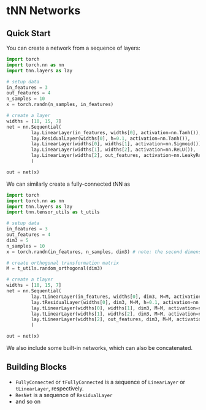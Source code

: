 # tNN Networks

## Quick Start

You can create a network from a sequence of layers:
```python
import torch
import torch.nn as nn
import tnn.layers as lay

# setup data
in_features = 3
out_features = 4
n_samples = 10
x = torch.randn(n_samples, in_features)

# create a layer
widths = [10, 15, 7]
net = nn.Sequential(
         lay.LinearLayer(in_features, widths[0], activation=nn.Tanh()), 
         lay.ResidualLayer(widths[0], h=0.1, activation=nn.Tanh()), 
         lay.LinearLayer(widths[0], widths[1], activation=nn.Sigmoid()), 
         lay.LinearLayer(widths[1], widths[2], activation=nn.ReLU()),
         lay.LinearLayer(widths[2], out_features, activation=nn.LeakyReLU())
         )

out = net(x)
```

We can similarly create a fully-connected tNN as 
```python
import torch
import torch.nn as nn
import tnn.layers as lay
import tnn.tensor_utils as t_utils

# setup data
in_features = 3
out_features = 4
dim3 = 5
n_samples = 10
x = torch.randn(in_features, n_samples, dim3) # note: the second dimension is the sample dimension

# create orthogonal transformation matrix
M = t_utils.random_orthogonal(dim3)

# create a tlayer
widths = [10, 15, 7]
net = nn.Sequential(
         lay.tLinearLayer(in_features, widths[0], dim3, M=M, activation=nn.Tanh()), 
         lay.tResidualLayer(widths[0], dim3, M=M, h=0.1, activation=nn.Tanh()), 
         lay.tLinearLayer(widths[0], widths[1], dim3, M=M, activation=nn.Sigmoid()), 
         lay.tLinearLayer(widths[1], widths[2], dim3, M=M, activation=nn.ReLU()),
         lay.tLinearLayer(widths[2], out_features, dim3, M=M, activation=nn.LeakyReLU())
         )

out = net(x)
```


We also include some built-in networks, which can also be concatenated.

## Building Blocks

* `FullyConnected` or `tFullyConnected` is a sequence of `LinearLayer` or `tLinearLayer`, respectively.
* `ResNet` is a sequence of `ResidualLayer`
* and so on
